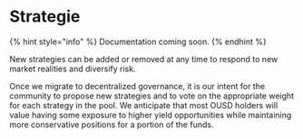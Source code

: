 # Strategie

{% hint style="info" %}
Documentation coming soon.
{% endhint %}

New strategies can be added or removed at any time to respond to new market realities and diversify risk.

Once we migrate to decentralized governance, it is our intent for the community to propose new strategies and to vote on the appropriate weight for each strategy in the pool. We anticipate that most OUSD holders will value having some exposure to higher yield opportunities while maintaining more conservative positions for a portion of the funds.







